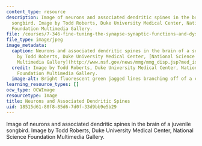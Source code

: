```yaml
---
content_type: resource
description: Image of neurons and associated dendritic spines in the brain of a juvenile
  songbird. Image by Todd Roberts, Duke University Medical Center, National Science
  Foundation Multimedia Gallery.
file: /courses/7-346-fine-tuning-the-synapse-synaptic-functions-and-dysfunction-fall-2014/18515d6180f885d67d0f33d9bb9e5b29_7-346f14.jpg
file_type: image/jpeg
image_metadata:
  caption: Neurons and associated dendritic spines in the brain of a songbird (image
    by Todd Roberts, Duke University Medical Center, [National Science Foundation
    Multimedia Gallery](http://www.nsf.gov/news/mmg/mmg_disp.jsp?med_id=69051&from=search_list)).
  credit: Image by Todd Roberts, Duke University Medical Center, National Science
    Foundation Multimedia Gallery.
  image-alt: Bright fluorescent green jagged lines branching off of a central point.
learning_resource_types: []
ocw_type: OCWImage
resourcetype: Image
title: Neurons and Associated Dendritic Spines
uid: 18515d61-80f8-85d6-7d0f-33d9bb9e5b29
---
```

Image of neurons and associated dendritic spines in the brain of a juvenile songbird. Image by Todd Roberts, Duke University Medical Center, National Science Foundation Multimedia Gallery.

